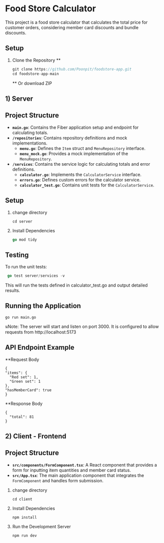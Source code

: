 # Food Store Calculator

This project is a food store calculator that calculates the total price for customer orders, considering member card discounts and bundle discounts.

## Setup

1. Clone the Repository **

   ```go
   git clone https://github.com/Poonpit/foodstore-app.git
   cd foodstore-app-main
   ```
   ** Or download ZIP

## 1) Server
## Project Structure <server>

- **`main.go`**: Contains the Fiber application setup and endpoint for calculating totals.
- **`/repositories`**: Contains repository definitions and mock implementations.
  - **`menu.go`**: Defines the `Item` struct and `MenuRepository` interface.
  - **`menu_mock.go`**: Provides a mock implementation of the `MenuRepository`.
- **`/services`**: Contains the service logic for calculating totals and error definitions.
  - **`calculator.go`**: Implements the `CalculatorService` interface.
  - **`errors.go`**: Defines custom errors for the calculator service.
  - **`calculator_test.go`**: Contains unit tests for the `CalculatorService`.

## Setup

1. change directory

   ```
   cd server
   ```

2. Install Dependencies

   ```go
   go mod tidy
   ```

## Testing

  To run the unit tests:
  ```go
   go test server/services -v
   ```
  This will run the tests defined in calculator_test.go and output detailed results.

## Running the Application <server>

  ```
  go run main.go
  ```
  นNote: The server will start and listen on port 3000. It is configured to allow requests from http://localhost:5173 <client>

## API Endpoint Example
  **Request Body
  ```
  {
  "items": {
    "Red set": 1,
    "Green set": 1
  },
  "hasMemberCard": true
  }
  ```
  **Response Body
  ```
  {
    "total": 81
  }
  ```
## 2) Client - Frontend

## Project Structure
- **`src/components/FormComponent.tsx`**: A React component that provides a form for inputting item quantities and member card status.
- **`src/App.tsx`**: The main application component that integrates the `FormComponent` and handles form submission.
1. change directory

   ```
   cd client
   ```

2. Install Dependencies

   ```
   npm install
   ```

3. Run the Development Server

   ```
   npm run dev
   ```
